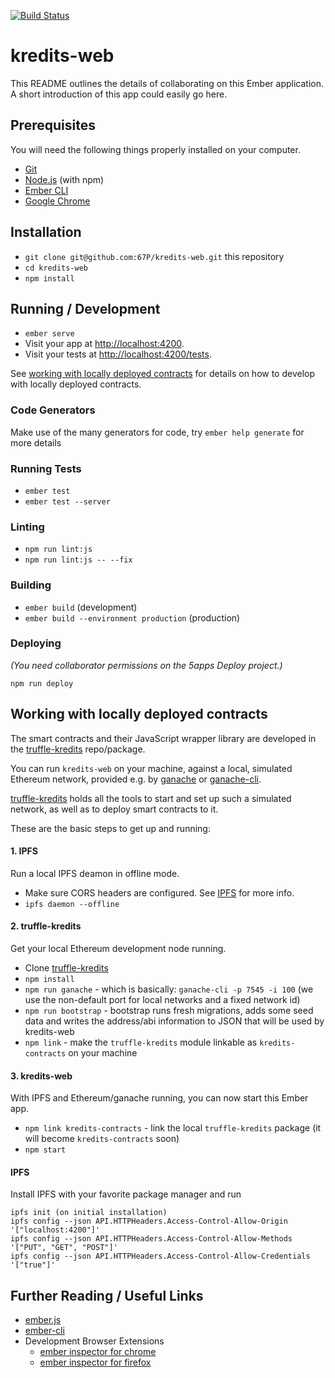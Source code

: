 [![Build Status](https://travis-ci.org/67P/kredits-web.svg?branch=master)](https://travis-ci.org/67P/kredits-web)

# kredits-web

This README outlines the details of collaborating on this Ember application.
A short introduction of this app could easily go here.

## Prerequisites

You will need the following things properly installed on your computer.

* [Git](https://git-scm.com/)
* [Node.js](https://nodejs.org/) (with npm)
* [Ember CLI](https://ember-cli.com/)
* [Google Chrome](https://google.com/chrome/)

## Installation

* `git clone git@github.com:67P/kredits-web.git` this repository
* `cd kredits-web`
* `npm install`

## Running / Development

* `ember serve`
* Visit your app at [http://localhost:4200](http://localhost:4200).
* Visit your tests at [http://localhost:4200/tests](http://localhost:4200/tests).

See [working with locally deployed contracts](https://github.com/67P/kredits-web#working-with-locally-deployed-contracts) for details on how to develop with locally deployed contracts.

### Code Generators

Make use of the many generators for code, try `ember help generate` for more details

### Running Tests

* `ember test`
* `ember test --server`

### Linting

* `npm run lint:js`
* `npm run lint:js -- --fix`

### Building

* `ember build` (development)
* `ember build --environment production` (production)

### Deploying

_(You need collaborator permissions on the 5apps Deploy project.)_

`npm run deploy`

## Working with locally deployed contracts

The smart contracts and their JavaScript wrapper library are developed in the
[truffle-kredits](https://github.com/67P/truffle-kredits) repo/package.

You can run `kredits-web` on your machine, against a local, simulated Ethereum
network, provided e.g. by [ganache](http://truffleframework.com/ganache/) or
[ganache-cli](https://github.com/trufflesuite/ganache-cli).

[truffle-kredits](https://github.com/67P/truffle-kredits) holds all the tools
to start and set up such a simulated network, as well as to deploy smart
contracts to it.

These are the basic steps to get up and running:

#### 1. IPFS

Run a local IPFS deamon in offline mode.

  * Make sure CORS headers are configured. See [IPFS](#ipfs) for more info.
  * `ipfs daemon --offline`

#### 2. truffle-kredits

Get your local Ethereum development node running.

  * Clone [truffle-kredits](https://github.com/67P/truffle-kredits)
  * `npm install`
  * `npm run ganache` - which is basically: `ganache-cli -p 7545 -i 100` (we use the non-default port for local networks and a fixed network id)
  * `npm run bootstrap` - bootstrap runs fresh migrations, adds some seed data and writes the address/abi information to JSON that will be used by kredits-web
  * `npm link` - make the `truffle-kredits` module linkable as `kredits-contracts` on your machine

#### 3. kredits-web

With IPFS and Ethereum/ganache running, you can now start this Ember app.

  * `npm link kredits-contracts` - link the local `truffle-kredits` package (it will become `kredits-contracts` soon)
  * `npm start`

#### IPFS

Install IPFS with your favorite package manager and run

    ipfs init (on initial installation)
    ipfs config --json API.HTTPHeaders.Access-Control-Allow-Origin '["localhost:4200"]'
    ipfs config --json API.HTTPHeaders.Access-Control-Allow-Methods '["PUT", "GET", "POST"]'
    ipfs config --json API.HTTPHeaders.Access-Control-Allow-Credentials '["true"]'

## Further Reading / Useful Links

* [ember.js](https://emberjs.com/)
* [ember-cli](https://ember-cli.com/)
* Development Browser Extensions
  * [ember inspector for chrome](https://chrome.google.com/webstore/detail/ember-inspector/bmdblncegkenkacieihfhpjfppoconhi)
  * [ember inspector for firefox](https://addons.mozilla.org/en-US/firefox/addon/ember-inspector/)
